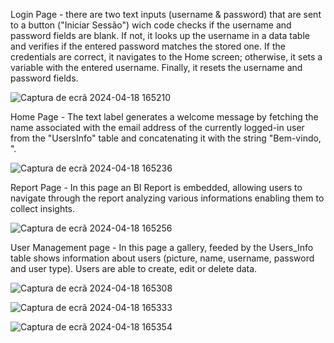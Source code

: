 Login Page - there are two text inputs (username & password) that are sent to a button ("Iniciar Sessão") wich code checks if the username and password fields are blank. If not, it looks up the username in a data table and verifies if the entered password matches the stored one. If the credentials are correct, it navigates to the Home screen; otherwise, it sets a variable with the entered username. Finally, it resets the username and password fields.

![Captura de ecrã 2024-04-18 165210](https://github.com/fsilva28/Portefolio_PowerPlatform/assets/159443064/dedde6ad-9818-4d7f-a780-dbce043d3207)

Home Page - The text label generates a welcome message by fetching the name associated with the email address of the currently logged-in user from the "UsersInfo" table and concatenating it with the string "Bem-vindo, ".

![Captura de ecrã 2024-04-18 165236](https://github.com/fsilva28/Portefolio_PowerPlatform/assets/159443064/e5f5298c-2e85-40f6-967d-c00990b1efbe)

Report Page - In this page an BI Report is embedded, allowing users to navigate through the report analyzing various informations enabling them to collect insights.

![Captura de ecrã 2024-04-18 165256](https://github.com/fsilva28/Portefolio_PowerPlatform/assets/159443064/ff53769b-6114-49dd-bf72-3ec1011a5b9c)

User Management page - In this page a gallery, feeded by the Users_Info table shows information about users (picture, name, username, password and user type). Users are able to create, edit or delete data.

![Captura de ecrã 2024-04-18 165308](https://github.com/fsilva28/Portefolio_PowerPlatform/assets/159443064/312a8dc8-b1a6-4d19-8a31-47081963bef5)

![Captura de ecrã 2024-04-18 165333](https://github.com/fsilva28/Portefolio_PowerPlatform/assets/159443064/19984189-b7e6-41ae-babb-cd273f270b76)

![Captura de ecrã 2024-04-18 165354](https://github.com/fsilva28/Portefolio_PowerPlatform/assets/159443064/e437aea5-6a00-4ab8-9f5d-228b598eda71)
